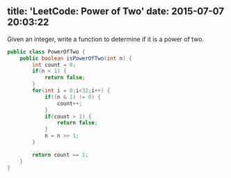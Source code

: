 title: 'LeetCode: Power of Two'
date: 2015-07-07 20:03:22
---
Given an integer, write a function to determine if it is a power of two.

```java
public class PowerOfTwo {
    public boolean isPowerOfTwo(int n) {
        int count = 0;
        if(n < 1) {
            return false;
        }
        for(int i = 0;i<32;i++) {
            if((n & 1) != 0) {
                count++;
            }
            if(count > 1) {
                return false;
            }
            n = n >> 1;
        }

        return count == 1;
    }
}
```

